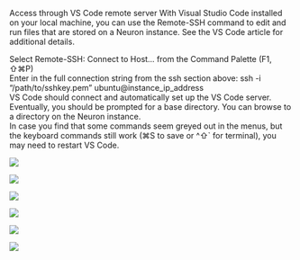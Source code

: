 
Access through VS Code remote server
With Visual Studio Code installed on your local machine, you can use the Remote-SSH command to edit and run files that are stored on a Neuron instance. See the VS Code article for additional details.

Select Remote-SSH: Connect to Host… from the Command Palette (F1, ⇧⌘P)  
Enter in the full connection string from the ssh section above: ssh -i “/path/to/sshkey.pem” ubuntu@instance_ip_address  
VS Code should connect and automatically set up the VS Code server.  
Eventually, you should be prompted for a base directory. You can browse to a directory on the Neuron instance.  
In case you find that some commands seem greyed out in the menus, but the keyboard commands still work (⌘S to save or ^⇧` for terminal), you may need to restart VS Code.


![](https://github.com/gnosia93/xla-torch/blob/main/neuronx/images/vscode-remote-1.png)

![](https://github.com/gnosia93/xla-torch/blob/main/neuronx/images/vscode-remote-2.png)

![](https://github.com/gnosia93/xla-torch/blob/main/neuronx/images/vscode-remote-3.png)

![](https://github.com/gnosia93/xla-torch/blob/main/neuronx/images/vscode-remote-4.png)

![](https://github.com/gnosia93/xla-torch/blob/main/neuronx/images/vscode-remote-5.png)

![](https://github.com/gnosia93/xla-torch/blob/main/neuronx/images/vscode-remote-6.png)

